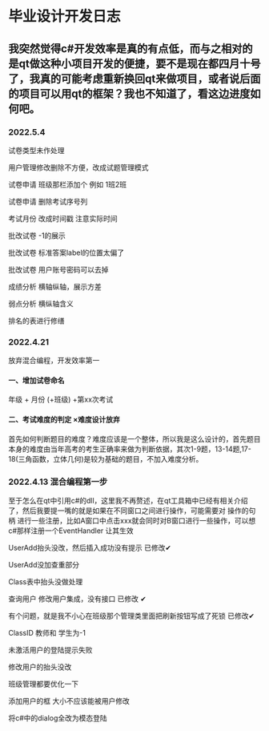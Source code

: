 # 毕业设计开发日志

## 我突然觉得c#开发效率是真的有点低，而与之相对的是qt做这种小项目开发的便捷，要不是现在都四月十号了，我真的可能考虑重新换回qt来做项目，或者说后面的项目可以用qt的框架？我也不知道了，看这边进度如何吧。

### 2022.5.4

试卷类型未作处理

用户管理修改删除不方便，改成试题管理模式

试卷申请 班级那栏添加个 例如 1班2班

试卷申请 删除考试序号列

考试月份 改成时间戳 注意实际时间

批改试卷 -1的展示

批改试卷 标准答案label的位置太偏了

批改试卷 用户账号密码可以去掉

成绩分析 横轴纵轴，展示方差

弱点分析 横纵轴含义

排名的表进行修缮

### 2022.4.21

放弃混合编程，开发效率第一

#### 一、增加试卷命名

年级 + 月份 (+班级) +第xx次考试

#### 二、考试难度的判定 ×难度设计放弃

首先如何判断题目的难度？难度应该是一个整体，所以我是这么设计的，首先题目本身的难度由当年高考的考生正确率来做为判断依据，其次1-9题，13-14题,17-18(三角函数，立体几何)是较为基础的题目，不加入难度分析。

### 2022.4.13 混合编程第一步

至于怎么在qt中引用c#的dll，这里我不再赘述，在qt工具箱中已经有相关介绍了，然后我要提一嘴的就是如果在不同窗口之间进行操作，可能需要对 操作的句柄 进行一些注册，比如A窗口中点击xxx就会同时对B窗口进行一些操作，可以想c#那样注册一个EventHandler 让其生效

UserAdd抬头没改，然后插入成功没有提示 已修改✔

UserAdd没加查重部分

Class表中抬头没做处理 

查询用户 修改用户集成，没有接口  已修改 ✔

有个问题，就是我不小心在班级那个管理类里面把刷新按钮写成了死锁  已修改✔

ClassID 教师和 学生为-1

未激活用户的登陆提示失败

修改用户的抬头没改

班级管理都要优化一下

添加用户的框 大小不应该能被用户修改

将c#中的dialog全改为模态登陆
